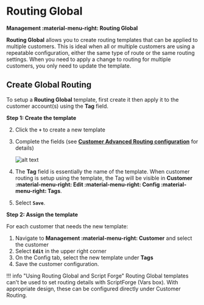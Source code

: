 # Routing Global
**Management :material-menu-right: Routing Global**

**Routing Global** allows you to create routing templates that can be applied to multiple customers. This is ideal when all or multiple customers are using a repeatable configuration, either the same type of route or the same routing settings. When you need to apply a change to routing for multiple customers, you only need to update the template. 

## Create Global Routing
To setup a **Routing Global** template, first create it then apply it to the customer account(s) using the **Tag** field. 

**Step 1: Create the template**

2. Click the **`+`** to create a new template
3. Complete the fields (see [**Customer Advanced Routing configuration**](https://docs.connexcs.com/customer/routing/#configure-routing) for details)

    ![alt text][routing-global]

4. The **Tag** field is essentially the name of the template. When customer routing is setup using the template, the Tag will be visible in **Customer :material-menu-right: Edit :material-menu-right: Config :material-menu-right: Tags**.
5. Select **`Save`**.

**Step 2: Assign the template**

For each customer that needs the new template:

1. Navigate to **Management :material-menu-right: Customer** and select the customer
2. Select **`Edit`** in the upper right corner
3. On the Config tab, select the new template under **Tags**
4. Save the customer configuration. 

!!! info "Using Routing Global and Script Forge"
    Routing Global templates can't be used to set routing details with ScriptForge (Vars box). With appropriate design, these can be configured directly under Customer Routing.

[routing-global]: /misc/img/routing-global.png "Edit Global Routing"
